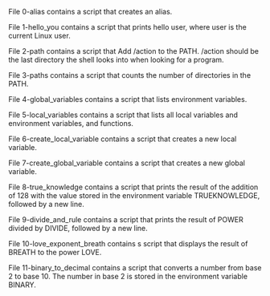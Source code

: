 File 0-alias contains a script that creates an alias.

File 1-hello_you contains a script that prints hello user, where user is the current Linux user.

File 2-path contains a script that Add /action to the PATH. /action should be the last directory the shell looks into when looking for a program.

File 3-paths contains a script that counts the number of directories in the PATH.

File 4-global_variables contains a script that lists environment variables.

File 5-local_variables contains a script that lists all local variables and environment variables, and functions.

File 6-create_local_variable contains a script that creates a new local variable.

File 7-create_global_variable contains a script that creates a new global variable.

File 8-true_knowledge contains a script that prints the result of the addition of 128 with the value stored in the environment variable TRUEKNOWLEDGE, followed by a new line.

File 9-divide_and_rule contains a script that prints the result of POWER divided by DIVIDE, followed by a new line.

File 10-love_exponent_breath contains s script that displays the result of BREATH to the power LOVE.

File 11-binary_to_decimal contains a script that converts a number from base 2 to base 10. The number in base 2 is stored in the environment variable BINARY.
